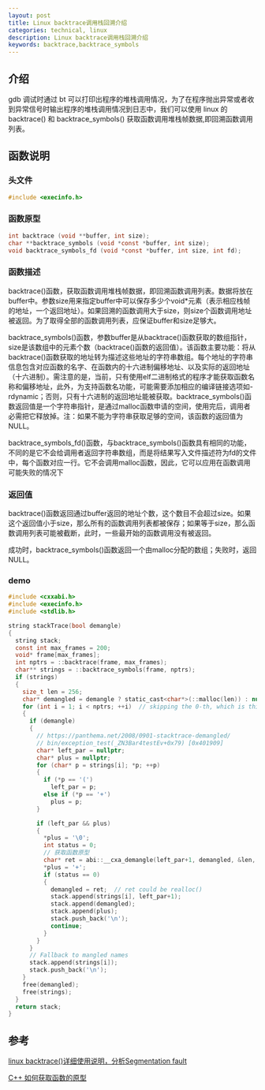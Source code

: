 ```yaml
---
layout: post
title: Linux backtrace调用栈回溯介绍
categories: technical, linux
description: Linux backtrace调用栈回溯介绍
keywords: backtrace,backtrace_symbols
---
```


## 介绍
gdb 调试时通过 bt 可以打印出程序的堆栈调用情况，为了在程序抛出异常或者收到异常信号时输出程序的堆栈调用情况到日志中，我们可以使用 linux 的 backtrace() 和 backtrace_symbols() 获取函数调用堆栈帧数据,即回溯函数调用列表。

## 函数说明
### 头文件
```c
#include <execinfo.h>
```
### 函数原型
```c
int backtrace (void **buffer, int size);
char **backtrace_symbols (void *const *buffer, int size);
void backtrace_symbols_fd (void *const *buffer, int size, int fd);
```
### 函数描述
backtrace()函数，获取函数调用堆栈帧数据，即回溯函数调用列表。数据将放在buffer中。参数size用来指定buffer中可以保存多少个void*元素（表示相应栈帧的地址，一个返回地址）。如果回溯的函数调用大于size，则size个函数调用地址被返回。为了取得全部的函数调用列表，应保证buffer和size足够大。

backtrace_symbols()函数，参数buffer是从backtrace()函数获取的数组指针，size是该数组中的元素个数（backtrace()函数的返回值）。该函数主要功能：将从backtrace()函数获取的地址转为描述这些地址的字符串数组。每个地址的字符串信息包含对应函数的名字、在函数内的十六进制偏移地址、以及实际的返回地址（十六进制）。需注意的是，当前，只有使用elf二进制格式的程序才能获取函数名称和偏移地址，此外，为支持函数名功能，可能需要添加相应的编译链接选项如-rdynamic；否则，只有十六进制的返回地址能被获取。backtrace_symbols()函数返回值是一个字符串指针，是通过malloc函数申请的空间，使用完后，调用者必需把它释放掉。注：如果不能为字符串获取足够的空间，该函数的返回值为NULL。

backtrace_symbols_fd()函数，与backtrace_symbols()函数具有相同的功能，不同的是它不会给调用者返回字符串数组，而是将结果写入文件描述符为fd的文件中，每个函数对应一行。它不会调用malloc函数，因此，它可以应用在函数调用可能失败的情况下

### 返回值
backtrace()函数返回通过buffer返回的地址个数，这个数目不会超过size。如果这个返回值小于size，那么所有的函数调用列表都被保存；如果等于size，那么函数调用列表可能被截断，此时，一些最开始的函数调用没有被返回。

成功时，backtrace_symbols()函数返回一个由malloc分配的数组；失败时，返回NULL。

### demo
```c
#include <cxxabi.h>
#include <execinfo.h>
#include <stdlib.h>

string stackTrace(bool demangle)
{
  string stack;
  const int max_frames = 200;
  void* frame[max_frames];
  int nptrs = ::backtrace(frame, max_frames);
  char** strings = ::backtrace_symbols(frame, nptrs);
  if (strings)
  {
    size_t len = 256;
    char* demangled = demangle ? static_cast<char*>(::malloc(len)) : nullptr;
    for (int i = 1; i < nptrs; ++i)  // skipping the 0-th, which is this function
    {
      if (demangle)
      {
        // https://panthema.net/2008/0901-stacktrace-demangled/
        // bin/exception_test(_ZN3Bar4testEv+0x79) [0x401909]
        char* left_par = nullptr;
        char* plus = nullptr;
        for (char* p = strings[i]; *p; ++p)
        {
          if (*p == '(')
            left_par = p;
          else if (*p == '+')
            plus = p;
        }

        if (left_par && plus)
        {
          *plus = '\0';
          int status = 0;
          // 获取函数原型
          char* ret = abi::__cxa_demangle(left_par+1, demangled, &len, &status);
          *plus = '+';
          if (status == 0)
          {
            demangled = ret;  // ret could be realloc()
            stack.append(strings[i], left_par+1);
            stack.append(demangled);
            stack.append(plus);
            stack.push_back('\n');
            continue;
          }
        }
      }
      // Fallback to mangled names
      stack.append(strings[i]);
      stack.push_back('\n');
    }
    free(demangled);
    free(strings);
  }
  return stack;
}
```

## 参考
[linux backtrace()详细使用说明，分析Segmentation fault](https://www.cnblogs.com/muahao/p/7610645.html)

[C++ 如何获取函数的原型](https://www.zhihu.com/question/278587865/answer/401159650)
